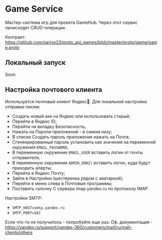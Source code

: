 # Game Service

Мастер-система игр для проекта GameHub. Через этот сервис происходят CRUD-операции.

Контракт: https://github.com/sariya23/proto_api_games/blob/master/proto/game/game.proto

## Локальный запуск
Soon

## Настройка почтового клиента

Используется почтовый клиент Яндекс🐘. Для локальной настройки отправки писем:
- Создать новый акк на Яндекс или использовать старый;
- Перейти в Яндекс ID;
- Перейти на вкладку Безопасность;
- Нажать на Пароли приложений - в самом низу;
- В списке Создать пароль приложения нажать на Почта;
- Сгененрированный пароль установить как значения на переменной окружения `EMAIL_PASSWORD`;
- В переменную окружения `EMAIL_USER` вставить логин от почты отправителя;
- В переменную окружения `ADMIN_EMAIl` вставить логин, куда будут приходить алерты;
- Перейти в Яндекс Почту;
- Зайти в Настройки (шестеренка рядом с аватаркой);
- Перейти в меню слева в Почтовые программы;
- Поставить галочку С сервера imap.yandex.ru по протоколу IMAP.

Настройки SMTP:
- `SMTP_HOST=smtp.yandex.ru`
- `SMTP_PORT=587`

Если что-то не получилось - попробуйте еще раз. Оф. документация - https://yandex.ru/support/yandex-360/customers/mail/ru/mail-clients/others